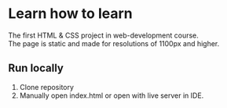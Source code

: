 # **Learn how to learn**

The first HTML & CSS project in web-development course.<br>
The page is static and made for resolutions of 1100px and higher.

## Run locally
1. Clone repository
2. Manually open index.html or open with live server in IDE.
